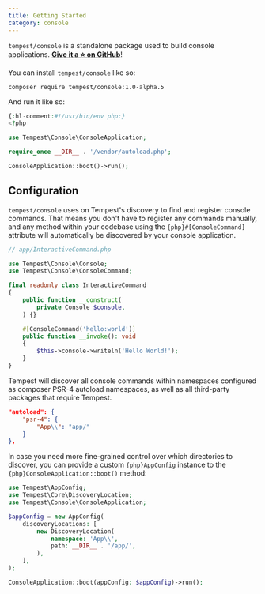 ```yaml
---
title: Getting Started
category: console
---
```


`tempest/console` is a standalone package used to build console applications. [**Give it a ⭐️ on GitHub**](https://github.com/tempestphp/tempest-console)!

You can install `tempest/console` like so:

```
composer require tempest/console:1.0-alpha.5
```

And run it like so:

```php
{:hl-comment:#!/usr/bin/env php:}
<?php

use Tempest\Console\ConsoleApplication;

require_once __DIR__ . '/vendor/autoload.php';

ConsoleApplication::boot()->run();
```

## Configuration

`tempest/console` uses on Tempest's discovery to find and register console commands. That means you don't have to register any commands manually, and any method within your codebase using the `{php}#[ConsoleCommand]` attribute will automatically be discovered by your console application.

```php
// app/InteractiveCommand.php

use Tempest\Console\Console;
use Tempest\Console\ConsoleCommand;

final readonly class InteractiveCommand
{
    public function __construct(
        private Console $console,
    ) {}

    #[ConsoleCommand('hello:world')]
    public function __invoke(): void
    {
        $this->console->writeln('Hello World!');
    }
}
```

Tempest will discover all console commands within namespaces configured as composer PSR-4 autoload namespaces, as well as all third-party packages that require Tempest.

```json
"autoload": {
    "psr-4": {
        "App\\": "app/"
    }
},
```

In case you need more fine-grained control over which directories to discover, you can provide a custom `{php}AppConfig` instance to the `{php}ConsoleApplication::boot()` method:

```php
use Tempest\AppConfig;
use Tempest\Core\DiscoveryLocation;
use Tempest\Console\ConsoleApplication;

$appConfig = new AppConfig(
    discoveryLocations: [
        new DiscoveryLocation(
            namespace: 'App\\',
            path: __DIR__ . '/app/',
        ),
    ],
);

ConsoleApplication::boot(appConfig: $appConfig)->run();
```
